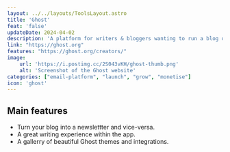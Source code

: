 ```yaml
---
layout: ../../layouts/ToolsLayout.astro
title: 'Ghost'
feat: 'false'
updateDate: 2024-04-02
description: 'A platform for writers & bloggers wanting to run a blog or newsletter and monetize it with memberships.'
link: "https://ghost.org"
features: "https://ghost.org/creators/"
image:
    url: 'https://i.postimg.cc/2S043vKH/ghost-thumb.png'
    alt: 'Screenshot of the Ghost website'
categories: ["email-platform", "launch", "grow", "monetise"]
icon: 'ghost'
---
```



## Main features

- Turn your blog into a newslettter and vice-versa.
- A great writing experience within the app.
- A gallerry of beautiful Ghost themes and integrations.




